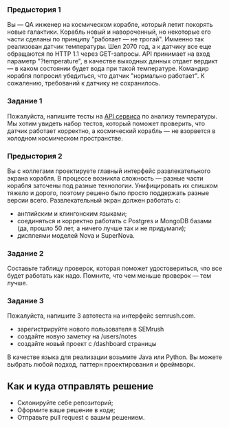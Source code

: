 ### Предыстория 1

Вы — QA инженер на космическом корабле, который летит покорять новые галактики. Корабль новый и навороченный, но некоторые его части сделаны по принципу "работает — не трогай". Имменно так реализован датчик температуры. Шел 2070 год, а к датчику все еще обращаются по HTTP 1.1 через GET-запросы. API принимает на вход параметр "?temperature", в качестве выходных данных отдает вердикт — в каком состоянии будет вода при такой температуре.
Командир корабля попросил убедиться, что датчик "нормально работает". К сожалению, требований к датчику не сохранилось.

### Задание 1
Пожалуйста, напишите тесты на [API сервиса](http://ntanygin.pythonanywhere.com/) по анализу температуры. Мы хотим увидеть набор тестов, который поможет проверить, что датчик работает корректно, а космический корабль — не взорвется в холодном космическом пространстве. 

### Предыстория 2
Вы с коллегами проектируете главный интерфейс развлекательного экрана корабля. В процессе возникла сложность — разные части корабля заточены под разные технологии. Унифицировать их слишком тяжело и дорого, поэтому решено было просто поддержать разные версии всего.
Развлекательный экран должен работать с:
* английским и клингонским языками;
* соединяться и корректно работать с Postgres и MongoDB базами (да, прошло 50 лет, а ничего лучше так и не придумали);
* дисплеями моделей Nova и SuperNova.

### Задание 2
Составьте таблицу проверок, которая поможет удостовериться, что все будет работать как надо. Помните, что чем меньше проверок — тем лучше. 

### Задание 3
Пожалуйста, напишите 3 автотеста на интерфейс semrush.com.
* зарегистрируйте нового пользователя в SEMrush
* создайте новую заметку на /users/notes
* создайте новый проект с /dashboard страницы

В качестве языка для реализации возьмите Java или Python. Вы можете выбрать любой подход, паттерн проектирования и фреймворк.

## Как и куда отправлять решение
 * Склонируйте себе репозиторий;
 * Оформите ваше решение в коде;
 * Отправьте pull request с вашим решением.
